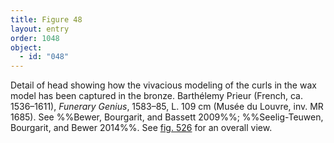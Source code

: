 ```yaml
---
title: Figure 48
layout: entry
order: 1048
object:
  - id: "048"
---
```


Detail of head showing how the vivacious modeling of the curls in the wax model has been captured in the bronze. Barthélemy Prieur (French, ca. 1536–1611), *Funerary Genius*, 1583–85, L. 109 cm (Musée du Louvre, inv. MR 1685). See %%Bewer, Bourgarit, and Bassett 2009%%; %%Seelig-Teuwen, Bourgarit, and Bewer 2014%%. See [fig. 526](/visual-atlas/526/) for an overall view.

